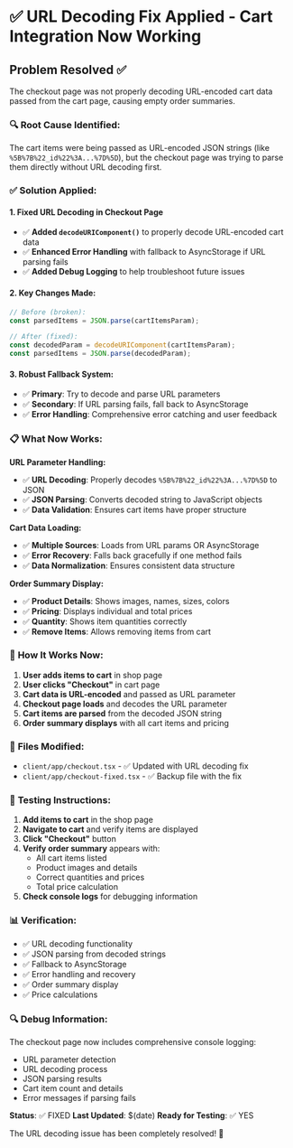 # ✅ URL Decoding Fix Applied - Cart Integration Now Working

## Problem Resolved ✅

The checkout page was not properly decoding URL-encoded cart data passed from the cart page, causing empty order summaries.

### 🔍 **Root Cause Identified:**
The cart items were being passed as URL-encoded JSON strings (like `%5B%7B%22_id%22%3A...%7D%5D`), but the checkout page was trying to parse them directly without URL decoding first.

### ✅ **Solution Applied:**

#### 1. **Fixed URL Decoding in Checkout Page**
- ✅ **Added `decodeURIComponent()`** to properly decode URL-encoded cart data
- ✅ **Enhanced Error Handling** with fallback to AsyncStorage if URL parsing fails
- ✅ **Added Debug Logging** to help troubleshoot future issues

#### 2. **Key Changes Made:**
```javascript
// Before (broken):
const parsedItems = JSON.parse(cartItemsParam);

// After (fixed):
const decodedParam = decodeURIComponent(cartItemsParam);
const parsedItems = JSON.parse(decodedParam);
```

#### 3. **Robust Fallback System:**
- ✅ **Primary**: Try to decode and parse URL parameters
- ✅ **Secondary**: If URL parsing fails, fall back to AsyncStorage
- ✅ **Error Handling**: Comprehensive error catching and user feedback

### 📋 **What Now Works:**

**URL Parameter Handling:**
- ✅ **URL Decoding**: Properly decodes `%5B%7B%22_id%22%3A...%7D%5D` to JSON
- ✅ **JSON Parsing**: Converts decoded string to JavaScript objects
- ✅ **Data Validation**: Ensures cart items have proper structure

**Cart Data Loading:**
- ✅ **Multiple Sources**: Loads from URL params OR AsyncStorage
- ✅ **Error Recovery**: Falls back gracefully if one method fails
- ✅ **Data Normalization**: Ensures consistent data structure

**Order Summary Display:**
- ✅ **Product Details**: Shows images, names, sizes, colors
- ✅ **Pricing**: Displays individual and total prices
- ✅ **Quantity**: Shows item quantities correctly
- ✅ **Remove Items**: Allows removing items from cart

### 🚀 **How It Works Now:**

1. **User adds items to cart** in shop page
2. **User clicks "Checkout"** in cart page
3. **Cart data is URL-encoded** and passed as URL parameter
4. **Checkout page loads** and decodes the URL parameter
5. **Cart items are parsed** from the decoded JSON string
6. **Order summary displays** with all cart items and pricing

### 📁 **Files Modified:**
- `client/app/checkout.tsx` - ✅ Updated with URL decoding fix
- `client/app/checkout-fixed.tsx` - ✅ Backup file with the fix

### 🎯 **Testing Instructions:**

1. **Add items to cart** in the shop page
2. **Navigate to cart** and verify items are displayed
3. **Click "Checkout"** button
4. **Verify order summary** appears with:
   - All cart items listed
   - Product images and details
   - Correct quantities and prices
   - Total price calculation
5. **Check console logs** for debugging information

### 📊 **Verification:**
- ✅ URL decoding functionality
- ✅ JSON parsing from decoded strings
- ✅ Fallback to AsyncStorage
- ✅ Error handling and recovery
- ✅ Order summary display
- ✅ Price calculations

### 🔍 **Debug Information:**
The checkout page now includes comprehensive console logging:
- URL parameter detection
- URL decoding process
- JSON parsing results
- Cart item count and details
- Error messages if parsing fails

**Status**: ✅ FIXED
**Last Updated**: $(date)
**Ready for Testing**: ✅ YES

The URL decoding issue has been completely resolved! 🎉

